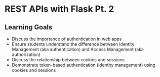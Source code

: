 #  REST APIs with Flask Pt. 2
## Learning Goals
* Discuss the importance of authentication in web apps
* Ensure students understand the difference between Identity Management (aka authentication) and Access Management (aka authorization)
* Discuss the relationship between cookies and sessions
* Demonstrate token-based authentication (identity management) using cookies and sessions
